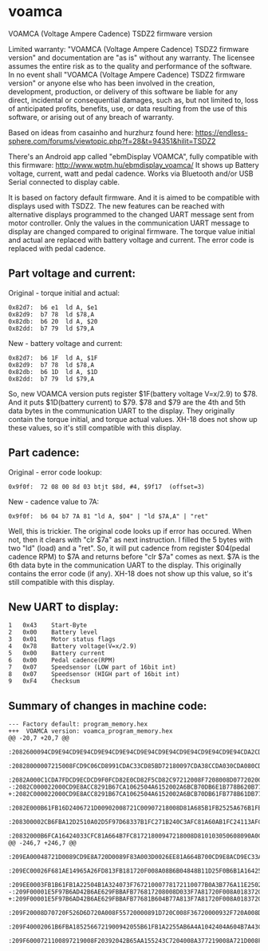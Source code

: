 # voamca
VOAMCA (Voltage Ampere Cadence) TSDZ2 firmware version

Limited warranty: "VOAMCA (Voltage Ampere Cadence) TSDZ2 firmware version" and documentation are "as is" without any warranty. The licensee assumes the entire risk as to the quality and performance of the software. In no event shall "VOAMCA (Voltage Ampere Cadence) TSDZ2 firmware version" or anyone else who has been involved in the creation, development, production, or delivery of this software be liable for any direct, incidental or consequential damages, such as, but not limited to, loss of anticipated profits, benefits, use, or data resulting from the use of this software, or arising out of any breach of warranty.

Based on ideas from casainho and hurzhurz found here:
https://endless-sphere.com/forums/viewtopic.php?f=28&t=94351&hilit=TSDZ2

There's an Android app called "ebmDisplay VOAMCA", fully compatible with this firmware:
http://www.wptm.hu/ebmdisplay_voamca/
It shows up Battery voltage, current, watt and pedal cadence. Works via Bluetooth and/or USB Serial connected to display cable.

It is based on factory default firmware. And it is aimed to be compatible with displays used with TSDZ2.
The new features can be reached with alternative displays programmed to the changed UART message sent from motor controller.
Only the values in the communication UART message to display are changed compared to original firmware.
The torque value initial and actual are replaced with battery voltage and current. The error code is replaced with pedal cadence.

Part voltage and current:
-------------------------
Original - torque initial and actual:
```
0x82d7:	 b6 e1	ld A, $e1
0x82d9:	 b7 78	ld $78,A
0x82db:	 b6 20	ld A, $20
0x82dd:	 b7 79	ld $79,A
```

New - battery voltage and current:
```
0x82d7:	 b6 1F	ld A, $1F
0x82d9:	 b7 78	ld $78,A
0x82db:	 b6 1D	ld A, $1D
0x82dd:	 b7 79	ld $79,A
```

So, new VOAMCA version puts register $1F(battery voltage V=x/2.9) to $78. And it puts $1D(battery current) to $79.
$78 and $79 are the 4th and 5th data bytes in the communication UART to the display. 
They originally contain the torque initial, and torque actual values. XH-18 does not show up these values, so it's still compatible with this display.


Part cadence:
-------------
Original - error code lookup:
```
0x9f0f:	 72 08 00 8d 03	btjt $8d, #4, $9f17  (offset=3)
```

New - cadence value to 7A:
```
0x9f0f:	 b6 04 b7 7A 81	"ld A, $04" | "ld $7A,A" | "ret"
```

Well, this is trickier. The original code looks up if error has occured. When not, then it clears with "clr $7a" as next instruction.
I filled the 5 bytes with two "ld" (load) and a "ret". So, it will put cadence from register $04(pedal cadence RPM) to $7A and returns before "clr $7a" comes as next.
$7A is the 6th data byte in the communication UART to the display.
This originally contains the error code (if any). XH-18 does not show up this value, so it's still compatible with this display.


New UART to display:
--------------------
```
1	0x43	Start-Byte
2	0x00	Battery level
3	0x01	Motor status flags
4	0x78	Battery voltage(V=x/2.9)
5	0x00	Battery current
6	0x00	Pedal cadence(RPM)
7	0x07	Speedsensor (LOW part of 16bit int)
8	0x07	Speedsensor (HIGH part of 16bit int)
9	0xF4	Checksum
```


Summary of changes in machine code:
-----------------------------------
```
--- Factory default: program_memory.hex
+++  VOAMCA version: voamca_program_memory.hex
@@ -20,7 +20,7 @@
 :2082600094CD9E94CD9E94CD9E94CD9E94CD9E94CD9E94CD9E94CD9E94CD9E94CDA2CD2017
 :20828000007215008FCD9C06CD8991CDAC33CD85BD72180097CDA38CCDA030CDA080CDA79C
 :2082A000C1CDA7FDCD9ECDCD9F0FCD82E0CD82F5CD82C97212008F7208008D077202008F2A
-:2082C000022000CD9E8ACC8291B67CA1062504A6152002A6BCB70DB6E1B778B620B7798156
+:2082C000022000CD9E8ACC8291B67CA1062504A6152002A6BCB70DB61FB778B61DB779811B
 :2082E000B61FB16D2406721D00902008721C00907218008D81A685B1FB2525A676B1FB2556
 :208300002CB6FBA12D2510A02D5F97D68337B1FC271B240C3AFC81A60AB1FC24113AFC810B
 :20832000B6FCA16424033CFC81A664B7FC81721800947218008D810103050608090A0C0D6F
@@ -246,7 +246,7 @@
 :209EA00048721D0089CD9E8A720D0089F83A003D0026EE81A664B700CD9E8ACD9EC33A0023
 :209EC00026F681AE14965A26FD813FB181720F008A08B6B04848B11D25F0B6B1A16425ECB5
 :209EE0003FB1B61FB1A22504B1A324073F76721000778172110077B0A3B776A11E2502A66D
-:209F00001E5F97B6AD42B6AE629FBBAFB776817208008D033F7A81720F008A0183720600C0
+:209F00001E5F97B6AD42B6AE629FBBAFB77681B604B77A813F7A81720F008A01837206005E
 :209F20008D70720F526D6D720A008F55720000891D720C008F36720000932F720A008D2A55
 :209F40002061B6FBA1852566721900942055B61FB1A2255AB6A4A1042404A604B7A43CA4D7
 :209F6000721100897219008F20392042B65AA155243C7204008A377219008A721D008F2010
```
